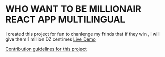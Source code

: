 # WHO WANT TO BE MILLIONAIR REACT APP MULTILINGUAL

I created this project for fun to chanlenge my frinds that if they win , i will give them 1 million DZ centimes
[Live Demo](https://quiz.mahioussi.com/)

[Contribution guidelines for this project](docs/CONTRIBUTING.md)
